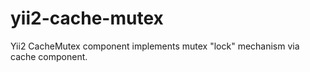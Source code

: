 # yii2-cache-mutex
Yii2 CacheMutex component implements mutex "lock" mechanism via cache component.
